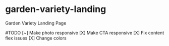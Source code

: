 # garden-variety-landing
Garden Variety Landing Page

#TODO
[~] Make photo responsive
[X] Make CTA responsive
[X] Fix content flex issues
[X] Change colors